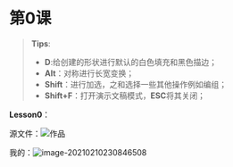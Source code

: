 # 第0课

> **Tips**:
>
> - **D**:给创建的形状进行默认的白色填充和黑色描边；
> - **Alt**：对称进行长宽变换；
> - **Shift**：进行加选，之和选择一些其他操作例如编组；
> - **Shift+F**：打开演示文稿模式，**ESC**将其关闭；

**Lesson0**：

源文件：![作品](https://gitee.com/zr001/writeimges/raw/master/img/image-20210208224550969.png)

我的：![image-20210210230846508](https://gitee.com/zr001/writeimges/raw/master/img/image-20210210230846508.png)